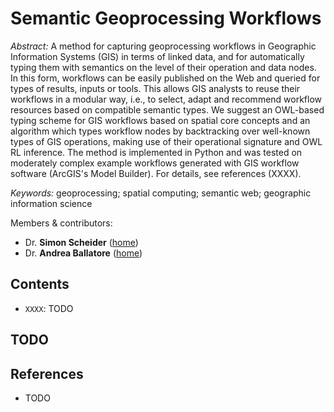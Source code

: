 Semantic Geoprocessing Workflows
=============================================
*Abstract:* A method for capturing geoprocessing workflows in Geographic Information Systems (GIS) in terms of linked data, and for automatically typing them with semantics on the level of their operation and data nodes. In this form, workflows can be easily published on the Web and queried for types of results, inputs or tools. This allows GIS analysts to reuse their workflows in a modular way, i.e., to select, adapt and recommend workflow resources based on compatible semantic types. We suggest an OWL-based typing scheme for GIS workflows based on spatial core concepts and an algorithm which types workflow nodes by backtracking over well-known types of GIS operations, making use of their operational signature and OWL RL inference. The method is implemented in Python and was tested on moderately complex example workflows generated with GIS workflow software (ArcGIS's Model Builder).
For details, see references (XXXX).

*Keywords:* geoprocessing; spatial computing; semantic web; geographic information science

Members & contributors:
* Dr. **Simon Scheider** ([home](http://geographicknowledge.de))
* Dr. **Andrea Ballatore** ([home](http://sites.google.com/site/andreaballatore))


Contents
----------------------
- `XXXX`: TODO

TODO
----

References
----------
- TODO
